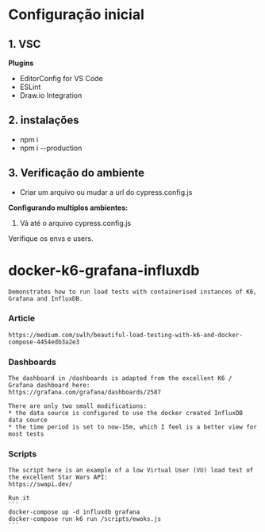 
# Configuração inicial

## 1. VSC
  **Plugins**
  * EditorConfig for VS Code
  * ESLint
  * Draw.io Integration
  

## 2. instalações
 * npm i 
 * npm i --production

## 3. Verificação do ambiente
  * Criar um arquivo ou mudar a url do cypress.config.js

**Configurando multiplos ambientes:**

1. Vá até o arquivo cypress.config.js

Verifique os envs e users.




# docker-k6-grafana-influxdb
    Demonstrates how to run load tests with containerised instances of K6, Grafana and InfluxDB.
### Article
    https://medium.com/swlh/beautiful-load-testing-with-k6-and-docker-compose-4454edb3a2e3

### Dashboards
    The dashboard in /dashboards is adapted from the excellent K6 / Grafana dashboard here:
    https://grafana.com/grafana/dashboards/2587

    There are only two small modifications:
    * the data source is configured to use the docker created InfluxDB data source
    * the time period is set to now-15m, which I feel is a better view for most tests

### Scripts
    The script here is an example of a low Virtual User (VU) load test of the excellent Star Wars API:
    https://swapi.dev/

    Run it
    ```
    docker-compose up -d influxdb grafana
    docker-compose run k6 run /scripts/ewoks.js
    ```
